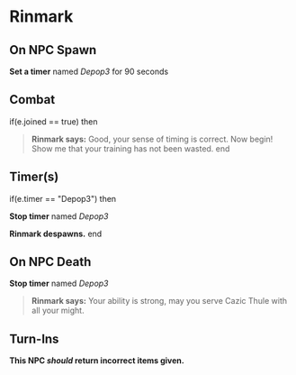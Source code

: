# Rinmark



## On NPC Spawn

**Set a timer** named *Depop3* for 90 seconds


## Combat

if(e.joined == true) then


>**Rinmark says:** Good, your sense of timing is correct. Now begin! Show me that your training has not been wasted.
end



## Timer(s)

if(e.timer == "Depop3") then


**Stop timer** named *Depop3*


**Rinmark despawns.**
end



## On NPC Death

**Stop timer** named *Depop3*

>**Rinmark says:** Your ability is strong, may you serve Cazic Thule with all your might.


## Turn-Ins



**This NPC *should* return incorrect items given.**
